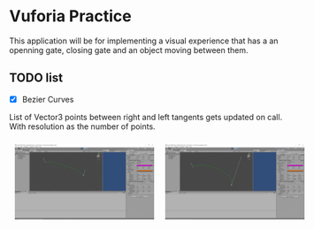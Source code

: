 # Vuforia Practice 

This application will be for implementing a visual experience that has a an openning gate, closing gate and an object moving between them. 

## TODO list

- [x] Bezier Curves

List of Vector3 points between right and left tangents gets updated on call.
With resolution as the number of points.

<div style="display:flex;flex-direction:row">
    <img src="Progress//Bezier//Curve1.PNG"
        alt="drawing"
        style="width:50%;padding-right:10px;padding-top:10px;padding-bottom:10px;padding-left:10px;" />
    <img src="Progress//Bezier//Curve2.PNG"
        alt="drawing"
        style="width:50%;padding-right:10px;padding-top:10px;padding-bottom:10px;padding-left:10px;" />
</div>

